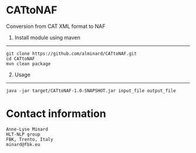 CATtoNAF
=================

Conversion from CAT XML format to NAF

1. Install module using maven
--------------------------

````shell
git clone https://github.com/alminard/CATtoNAF.git
cd CATtoNAF
mvn clean package
````

2. Usage
--------------------------

````shell
java -jar target/CATtoNAF-1.0-SNAPSHOT.jar input_file output_file
````

Contact information
===================

````shell
Anne-Lyse Minard
HLT-NLP group
FBK, Trento, Italy
minard@fbk.eu
````